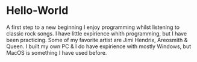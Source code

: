 # Hello-World
A first step to a new beginning
I enjoy programming whilst listening to classic rock songs.
I have little expirience whith programming, but I have been practicing.
Some of my favorite artist are Jimi Hendrix, Areosmith & Queen.
I built my own PC & I do have expirience with mostly Windows, but MacOS is something I have used before.
